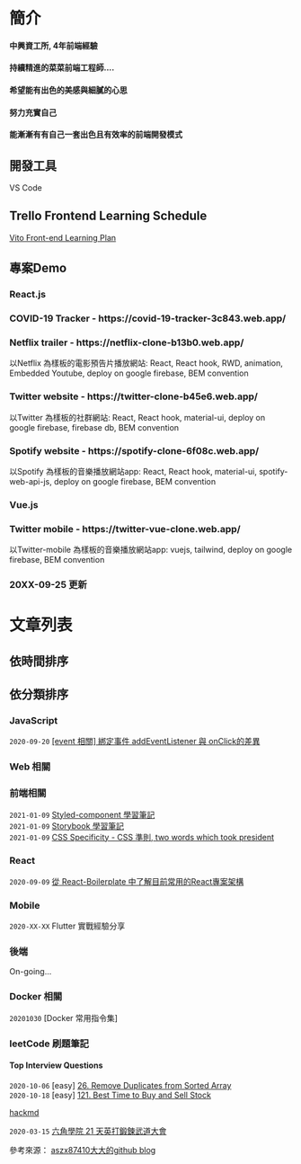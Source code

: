 # 簡介

#### 中興資工所, 4年前端經驗
#### 持續精進的菜菜前端工程師....
#### 希望能有出色的美感與細膩的心思
#### 努力充實自己
#### 能漸漸有有自己一套出色且有效率的前端開發模式


## 開發工具
VS Code

## Trello Frontend Learning Schedule
[Vito Front-end Learning Plan](https://trello.com/b/tIgOBF3j/vito-front-end-learning-plan)

## 專案Demo

### React.js

<h3>COVID-19 Tracker - https://covid-19-tracker-3c843.web.app/</h3>
<p></p>

<h3>Netflix trailer - https://netflix-clone-b13b0.web.app/</h3>
<p>以Netflix 為樣板的電影預告片播放網站: React, React hook, RWD, animation, Embedded Youtube, deploy on google firebase, BEM convention</p>

<h3>Twitter website - https://twitter-clone-b45e6.web.app/</h3>
<p>以Twitter 為樣板的社群網站: React, React hook, material-ui, deploy on google firebase, firebase db, BEM convention</p>

<h3>Spotify website - https://spotify-clone-6f08c.web.app/</h3>
<p>以Spotify 為樣板的音樂播放網站app: React, React hook, material-ui, spotify-web-api-js, deploy on google firebase, BEM convention</p>

### Vue.js

<h3>Twitter mobile - https://twitter-vue-clone.web.app/</h3>
<p>以Twitter-mobile 為樣板的音樂播放網站app: vuejs, tailwind, deploy on google firebase, BEM convention</p>

### 20XX-09-25 更新

# 文章列表

## 依時間排序


## 依分類排序

### JavaScript
`2020-09-20`  [[event 相關] 綁定事件 addEventListener 與 onClick的差異](https://github.com/digleg/blog/issues/4)  


### Web 相關

### 前端相關
`2021-01-09` [Styled-component 學習筆記](https://github.com/digleg/blog/issues/8)<br>
`2021-01-09` [Storybook 學習筆記](https://github.com/digleg/blog/issues/9)<br>
`2021-01-09` [CSS Specificity - CSS 準則, two words which took president](https://developer.mozilla.org/en-US/docs/Web/CSS/Specificity)

### React
`2020-09-09`  [從 React-Boilerplate 中了解目前常用的React專案架構](https://github.com/digleg/blog/issues/1)  

### Mobile
`2020-XX-XX`  Flutter 實戰經驗分享

### 後端
On-going...

### Docker 相關
`20201030` [Docker 常用指令集]

### leetCode 刷題筆記

#### Top Interview Questions

`2020-10-06`  [easy] [26. Remove Duplicates from Sorted Array](https://hackmd.io/CpM-UdH2TkWSaxD-fJMl3A?view#easy-26-Remove-Duplicates-from-Sorted-Array) <br>
`2020-10-18`  [easy] [121. Best Time to Buy and Sell Stock](https://hackmd.io/CpM-UdH2TkWSaxD-fJMl3A?both#easy-121-Best-Time-to-Buy-and-Sell-Stock)

[hackmd](https://hackmd.io/CpM-UdH2TkWSaxD-fJMl3A)

`2020-03-15` [六角學院 21 天英打鍛鍊武道大會](https://github.com/digleg/blog/issues/2)


參考來源： [aszx87410大大的github blog](https://github.com/aszx87410/blog)
